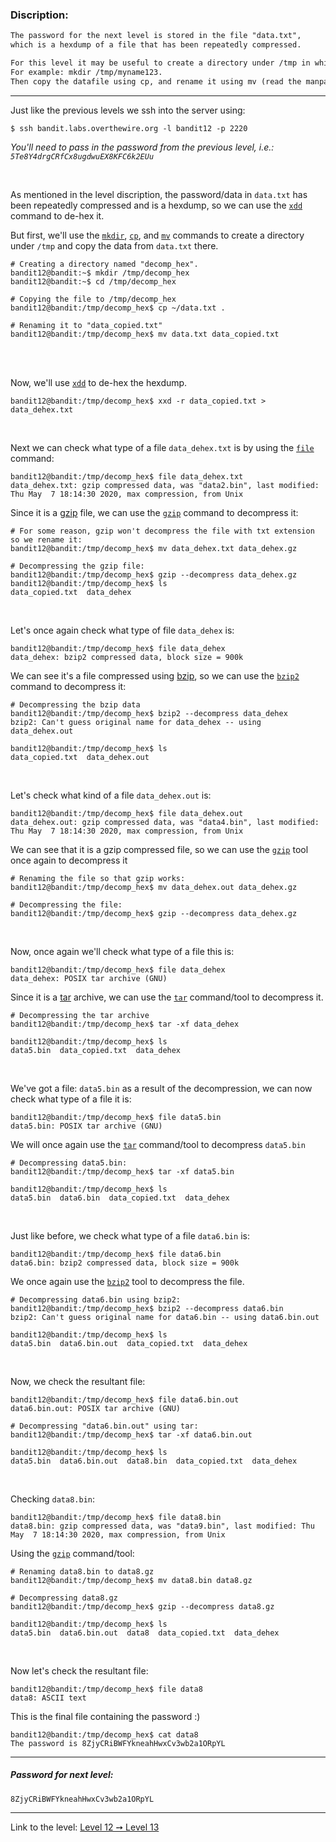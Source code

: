 ### Discription:
```txt
The password for the next level is stored in the file "data.txt",
which is a hexdump of a file that has been repeatedly compressed.

For this level it may be useful to create a directory under /tmp in which you can work using mkdir.
For example: mkdir /tmp/myname123.
Then copy the datafile using cp, and rename it using mv (read the manpages!)
```

---

Just like the previous levels we ssh into the server using:
```shell-session
$ ssh bandit.labs.overthewire.org -l bandit12 -p 2220
```

_You'll need to pass in the password from the previous level, i.e.: `5Te8Y4drgCRfCx8ugdwuEX8KFC6k2EUu`_

<br>

As mentioned in the level discription, the password/data in `data.txt` has been repeatedly compressed and is a hexdump, so we can use the [`xdd`](https://linux.die.net/man/1/xxd) command to de-hex it.

But first, we'll use the [`mkdir`](https://linux.die.net/man/1/mkdir), [`cp`](https://linux.die.net/man/1/cp), and [`mv`](https://linux.die.net/man/1/mv) commands to create a directory under `/tmp` and copy the data from `data.txt` there.

```shell-session
# Creating a directory named "decomp_hex".
bandit12@bandit:~$ mkdir /tmp/decomp_hex
bandit12@bandit:~$ cd /tmp/decomp_hex

# Copying the file to /tmp/decomp_hex
bandit12@bandit:/tmp/decomp_hex$ cp ~/data.txt .

# Renaming it to "data_copied.txt"
bandit12@bandit:/tmp/decomp_hex$ mv data.txt data_copied.txt
```

<br>
<br>


Now, we'll use [`xdd`](https://linux.die.net/man/1/xxd) to de-hex the hexdump.

```shell-session
bandit12@bandit:/tmp/decomp_hex$ xxd -r data_copied.txt > data_dehex.txt
```

<br>


Next we can check what type of a file `data_dehex.txt` is by using the [`file`](https://linux.die.net/man/1/xxd) command:

```shell-session
bandit12@bandit:/tmp/decomp_hex$ file data_dehex.txt
data_dehex.txt: gzip compressed data, was "data2.bin", last modified: Thu May  7 18:14:30 2020, max compression, from Unix
```

Since it is a [gzip](https://en.wikipedia.org/wiki/Gzip) file, we can use the [`gzip`](https://linux.die.net/man/1/gzip) command to decompress it:

```shell-session
# For some reason, gzip won't decompress the file with txt extension so we rename it:
bandit12@bandit:/tmp/decomp_hex$ mv data_dehex.txt data_dehex.gz

# Decompressing the gzip file:
bandit12@bandit:/tmp/decomp_hex$ gzip --decompress data_dehex.gz
bandit12@bandit:/tmp/decomp_hex$ ls
data_copied.txt  data_dehex
```

<br>

Let's once again check what type of file `data_dehex` is:
```shell-session
bandit12@bandit:/tmp/decomp_hex$ file data_dehex
data_dehex: bzip2 compressed data, block size = 900k
```

We can see it's a file compressed using [bzip](http://www.bzip.org/), so we can use the [`bzip2`](https://linux.die.net/man/1/bzip2) command to decompress it:
```shell-session
# Decompressing the bzip data
bandit12@bandit:/tmp/decomp_hex$ bzip2 --decompress data_dehex
bzip2: Can't guess original name for data_dehex -- using data_dehex.out

bandit12@bandit:/tmp/decomp_hex$ ls
data_copied.txt  data_dehex.out
```

<br>

Let's check what kind of a file `data_dehex.out` is:
```shell-session
bandit12@bandit:/tmp/decomp_hex$ file data_dehex.out
data_dehex.out: gzip compressed data, was "data4.bin", last modified: Thu May  7 18:14:30 2020, max compression, from Unix
```

We can see that it is a gzip compressed file, so we can use the [`gzip`](https://linux.die.net/man/1/gzip) tool once again to decompress it

```shell-session
# Renaming the file so that gzip works:
bandit12@bandit:/tmp/decomp_hex$ mv data_dehex.out data_dehex.gz

# Decompressing the file:
bandit12@bandit:/tmp/decomp_hex$ gzip --decompress data_dehex.gz
```

<br>

Now, once again we'll check what type of a file this is:

```shell-session
bandit12@bandit:/tmp/decomp_hex$ file data_dehex
data_dehex: POSIX tar archive (GNU)
```

Since it is a [tar](https://www.gnu.org/software/tar/manual/) archive, we can use the [`tar`](https://linux.die.net/man/1/tar) command/tool to decompress it.


```shell-session
# Decompressing the tar archive
bandit12@bandit:/tmp/decomp_hex$ tar -xf data_dehex

bandit12@bandit:/tmp/decomp_hex$ ls
data5.bin  data_copied.txt  data_dehex
```

<br>

We've got a file: `data5.bin` as a result of the decompression, we can now check what type of a file it is:

```shell-session
bandit12@bandit:/tmp/decomp_hex$ file data5.bin
data5.bin: POSIX tar archive (GNU)
```

We will once again use the [`tar`](https://linux.die.net/man/1/tar) command/tool to decompress `data5.bin`

```shell-session
# Decompressing data5.bin:
bandit12@bandit:/tmp/decomp_hex$ tar -xf data5.bin

bandit12@bandit:/tmp/decomp_hex$ ls
data5.bin  data6.bin  data_copied.txt  data_dehex
```

<br>

Just like before, we check what type of a file `data6.bin` is:

```shell-session
bandit12@bandit:/tmp/decomp_hex$ file data6.bin
data6.bin: bzip2 compressed data, block size = 900k
```

We once again use the [`bzip2`](https://linux.die.net/man/1/bzip2) tool to decompress the file.

```shell-session
# Decompressing data6.bin using bzip2:
bandit12@bandit:/tmp/decomp_hex$ bzip2 --decompress data6.bin
bzip2: Can't guess original name for data6.bin -- using data6.bin.out

bandit12@bandit:/tmp/decomp_hex$ ls
data5.bin  data6.bin.out  data_copied.txt  data_dehex
```

<br>


Now, we check the resultant file:

```shell-session
bandit12@bandit:/tmp/decomp_hex$ file data6.bin.out
data6.bin.out: POSIX tar archive (GNU)

# Decompressing "data6.bin.out" using tar:
bandit12@bandit:/tmp/decomp_hex$ tar -xf data6.bin.out

bandit12@bandit:/tmp/decomp_hex$ ls
data5.bin  data6.bin.out  data8.bin  data_copied.txt  data_dehex
```

<br>

Checking `data8.bin`:

```shell-session
bandit12@bandit:/tmp/decomp_hex$ file data8.bin
data8.bin: gzip compressed data, was "data9.bin", last modified: Thu May  7 18:14:30 2020, max compression, from Unix
```

Using the [`gzip`](https://linux.die.net/man/1/bzip2) command/tool:

```shell-session
# Renaming data8.bin to data8.gz
bandit12@bandit:/tmp/decomp_hex$ mv data8.bin data8.gz

# Decompressing data8.gz
bandit12@bandit:/tmp/decomp_hex$ gzip --decompress data8.gz

bandit12@bandit:/tmp/decomp_hex$ ls
data5.bin  data6.bin.out  data8  data_copied.txt  data_dehex
```

<br>

Now let's check the resultant file:

```shell-session
bandit12@bandit:/tmp/decomp_hex$ file data8
data8: ASCII text
```

This is the final file containing the password :)

```shell-session
bandit12@bandit:/tmp/decomp_hex$ cat data8
The password is 8ZjyCRiBWFYkneahHwxCv3wb2a1ORpYL
```

---

##### Password for next level:
    8ZjyCRiBWFYkneahHwxCv3wb2a1ORpYL

---

Link to the level: [Level 12 ➙ Level 13](https://overthewire.org/wargames/bandit/bandit13.html)
